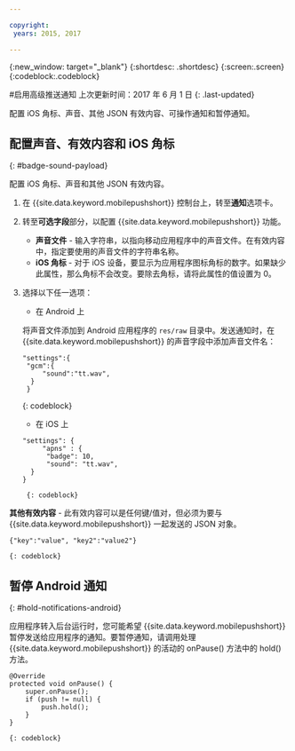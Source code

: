 ```yaml
---

copyright:
 years: 2015, 2017

---
```


{:new_window: target="_blank"}
{:shortdesc: .shortdesc}
{:screen:.screen}
{:codeblock:.codeblock}

#启用高级推送通知
上次更新时间：2017 年 6 月 1 日
{: .last-updated}

配置 iOS 角标、声音、其他 JSON 有效内容、可操作通知和暂停通知。

## 配置声音、有效内容和 iOS 角标
{: #badge-sound-payload}

配置 iOS 角标、声音和其他 JSON 有效内容。

1. 在 {{site.data.keyword.mobilepushshort}} 控制台上，转至**通知**选项卡。
2. 转至**可选字段**部分，以配置 {{site.data.keyword.mobilepushshort}} 功能。 
	- **声音文件** - 输入字符串，以指向移动应用程序中的声音文件。在有效内容中，指定要使用的声音文件的字符串名称。
	- **iOS 角标** - 对于 iOS 设备，要显示为应用程序图标角标的数字。如果缺少此属性，那么角标不会改变。要除去角标，请将此属性的值设置为 0。
3. 选择以下任一选项：	
	- 在 Android 上

 	将声音文件添加到 Android 应用程序的 `res/raw` 目录中。发送通知时，在 {{site.data.keyword.mobilepushshort}} 的声音字段中添加声音文件名：

	```
	"settings":{
     "gcm":{
	     "sound":"tt.wav",
	  }
	 }  
	```	
	{: codeblock}	
	
	- 在 iOS 上

	```
	"settings": {
	     "apns" : {
	      "badge": 10,
	      "sound": "tt.wav",
	  }
	}
	``` 
		{: codeblock}
		
**其他有效内容** - 此有效内容可以是任何键/值对，但必须为要与 {{site.data.keyword.mobilepushshort}} 一起发送的 JSON 对象。


```
{"key":"value", "key2":"value2"}
```
	{: codeblock}

## 暂停 Android 通知 
{: #hold-notifications-android}

应用程序转入后台运行时，您可能希望 {{site.data.keyword.mobilepushshort}} 暂停发送给应用程序的通知。要暂停通知，请调用处理 {{site.data.keyword.mobilepushshort}} 的活动的 onPause() 方法中的 hold() 方法。

```
@Override
protected void onPause() {
    super.onPause();
    if (push != null) {
        push.hold();
    }
} 
```
	{: codeblock}

    
